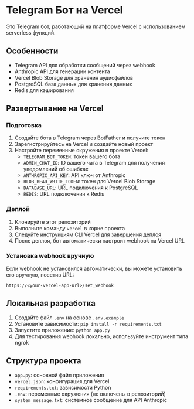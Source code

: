 # Telegram Бот на Vercel

Это Telegram бот, работающий на платформе Vercel с использованием serverless функций.

## Особенности

- Telegram API для обработки сообщений через webhook
- Anthropic API для генерации контента
- Vercel Blob Storage для хранения аудиофайлов
- PostgreSQL база данных для хранения данных
- Redis для кэширования

## Развертывание на Vercel

### Подготовка

1. Создайте бота в Telegram через BotFather и получите токен
2. Зарегистрируйтесь на Vercel и создайте новый проект
3. Настройте переменные окружения в проекте Vercel:
   - `TELEGRAM_BOT_TOKEN`: токен вашего бота 
   - `ADMIN_CHAT_ID`: ID вашего чата в Telegram для получения уведомлений об ошибках
   - `ANTHROPIC_API_KEY`: API ключ от Anthropic
   - `BLOB_READ_WRITE_TOKEN`: токен для Vercel Blob Storage
   - `DATABASE_URL`: URL подключения к PostgreSQL
   - `REDIS`: URL подключения к Redis

### Деплой

1. Клонируйте этот репозиторий
2. Выполните команду `vercel` в корне проекта
3. Следуйте инструкциям CLI Vercel для завершения деплоя
4. После деплоя, бот автоматически настроит webhook на Vercel URL

### Установка webhook вручную

Если webhook не установился автоматически, вы можете установить его вручную, посетив URL:

```
https://<your-vercel-app-url>/set_webhook
```

## Локальная разработка

1. Создайте файл `.env` на основе `.env.example`
2. Установите зависимости: `pip install -r requirements.txt`
3. Запустите приложение: `python app.py`
4. Для тестирования webhook локально, используйте инструмент типа ngrok

## Структура проекта

- `app.py`: основной файл приложения
- `vercel.json`: конфигурация для Vercel
- `requirements.txt`: зависимости Python
- `.env`: переменные окружения (не включены в репозиторий)
- `system_message.txt`: системное сообщение для API Anthropic 